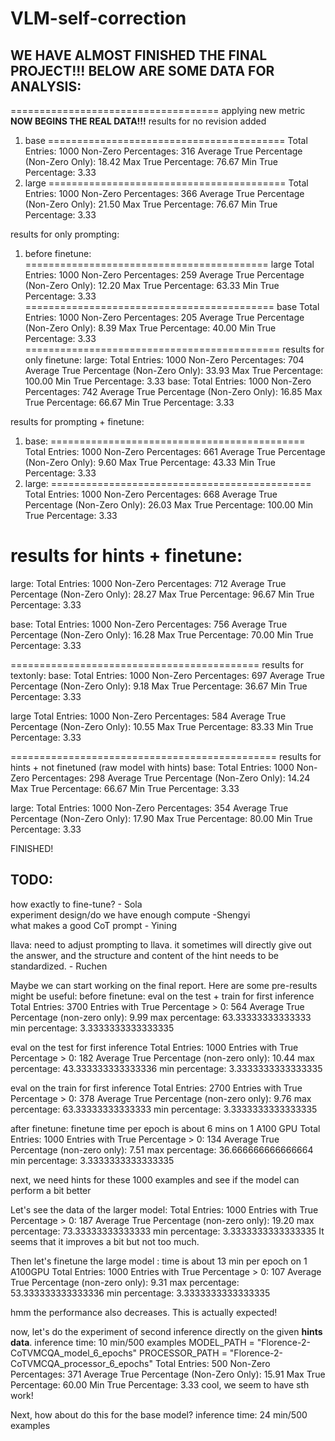 # VLM-self-correction


## WE HAVE ALMOST FINISHED THE FINAL PROJECT!!! BELOW ARE SOME DATA FOR ANALYSIS:
==================================== applying new metric
**NOW BEGINS THE REAL DATA!!!**
results for no revision added
1. base
=========================================
Total Entries: 1000
Non-Zero Percentages: 316
Average True Percentage (Non-Zero Only): 18.42
Max True Percentage: 76.67
Min True Percentage: 3.33
2. large
=========================================
Total Entries: 1000
Non-Zero Percentages: 366
Average True Percentage (Non-Zero Only): 21.50
Max True Percentage: 76.67
Min True Percentage: 3.33

results for only prompting:
1. before finetune:
==========================================
large
Total Entries: 1000
Non-Zero Percentages: 259
Average True Percentage (Non-Zero Only): 12.20
Max True Percentage: 63.33
Min True Percentage: 3.33
===========================================
base
Total Entries: 1000
Non-Zero Percentages: 205
Average True Percentage (Non-Zero Only): 8.39
Max True Percentage: 40.00
Min True Percentage: 3.33
============================================
results for only finetune:
large:
Total Entries: 1000
Non-Zero Percentages: 704
Average True Percentage (Non-Zero Only): 33.93
Max True Percentage: 100.00
Min True Percentage: 3.33
base:
Total Entries: 1000
Non-Zero Percentages: 742
Average True Percentage (Non-Zero Only): 16.85
Max True Percentage: 66.67
Min True Percentage: 3.33

results for prompting + finetune:
1. base:
============================================
Total Entries: 1000
Non-Zero Percentages: 661
Average True Percentage (Non-Zero Only): 9.60
Max True Percentage: 43.33
Min True Percentage: 3.33
2. large:
=============================================
Total Entries: 1000
Non-Zero Percentages: 668
Average True Percentage (Non-Zero Only): 26.03
Max True Percentage: 100.00
Min True Percentage: 3.33

results for hints + finetune:
==========================================
large:
Total Entries: 1000
Non-Zero Percentages: 712
Average True Percentage (Non-Zero Only): 28.27
Max True Percentage: 96.67
Min True Percentage: 3.33

base:
Total Entries: 1000
Non-Zero Percentages: 756
Average True Percentage (Non-Zero Only): 16.28
Max True Percentage: 70.00
Min True Percentage: 3.33

===========================================
results for textonly:
base:
Total Entries: 1000
Non-Zero Percentages: 697
Average True Percentage (Non-Zero Only): 9.18
Max True Percentage: 36.67
Min True Percentage: 3.33

large
Total Entries: 1000
Non-Zero Percentages: 584
Average True Percentage (Non-Zero Only): 10.55
Max True Percentage: 83.33
Min True Percentage: 3.33

==============================================
results for hints + not finetuned (raw model with hints)
base:
Total Entries: 1000
Non-Zero Percentages: 298
Average True Percentage (Non-Zero Only): 14.24
Max True Percentage: 66.67
Min True Percentage: 3.33

large:
Total Entries: 1000
Non-Zero Percentages: 354
Average True Percentage (Non-Zero Only): 17.90
Max True Percentage: 80.00
Min True Percentage: 3.33

FINISHED!


## TODO:  
how exactly to fine-tune? - Sola​  
experiment design/do we have enough compute -Shengyi​  
what makes a good CoT prompt - Yining​  

llava: need to adjust prompting to llava. it sometimes will directly give out the answer, and the structure and content of the hint needs to be standardized. - Ruchen

Maybe we can start working on the final report. Here are some pre-results might be useful:
before finetune:
eval on the test + train for first inference
Total Entries: 3700
Entries with True Percentage > 0: 564
Average True Percentage (non-zero only): 9.99
max percentage: 63.33333333333333
min percentage: 3.3333333333333335

eval on the test for first inference
Total Entries: 1000
Entries with True Percentage > 0: 182
Average True Percentage (non-zero only): 10.44
max percentage: 43.333333333333336
min percentage: 3.3333333333333335

eval on the train for first inference
Total Entries: 2700
Entries with True Percentage > 0: 378
Average True Percentage (non-zero only): 9.76
max percentage: 63.33333333333333
min percentage: 3.3333333333333335

after finetune: finetune time per epoch is about 6 mins on 1 A100 GPU
Total Entries: 1000
Entries with True Percentage > 0: 134
Average True Percentage (non-zero only): 7.51
max percentage: 36.666666666666664
min percentage: 3.3333333333333335

next, we need hints for these 1000 examples and see if the model can perform a bit better

Let's see the data of the larger model:
Total Entries: 1000
Entries with True Percentage > 0: 187
Average True Percentage (non-zero only): 19.20
max percentage: 73.33333333333333
min percentage: 3.3333333333333335
It seems that it improves a bit but not too much. 

Then let's finetune the large model : time is about 13 min per epoch on 1 A100GPU
Total Entries: 1000
Entries with True Percentage > 0: 107
Average True Percentage (non-zero only): 9.31
max percentage: 53.333333333333336
min percentage: 3.3333333333333335

hmm the performance also decreases. This is actually expected!

now, let's do the experiment of second inference directly on the given **hints data**.
inference time: 10 min/500 examples
MODEL_PATH = "Florence-2-CoTVMCQA_model_6_epochs"
PROCESSOR_PATH = "Florence-2-CoTVMCQA_processor_6_epochs"
Total Entries: 500
Non-Zero Percentages: 371
Average True Percentage (Non-Zero Only): 15.91
Max True Percentage: 60.00
Min True Percentage: 3.33
cool, we seem to have sth work!

Next, how about do this for the base model?
inference time: 24 min/500 examples


